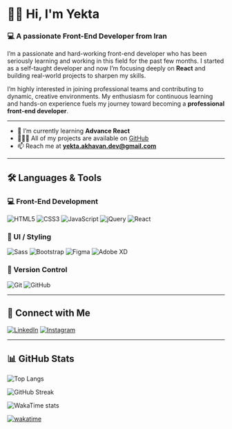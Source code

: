 # 🙋‍♀️ Hi, I'm Yekta

### 💻 A passionate Front-End Developer from Iran

I’m a passionate and hard-working front-end developer who has been seriously learning and working in this field for the past few months. I started as a self-taught developer and now I’m focusing deeply on **React** and building real-world projects to sharpen my skills.

I’m highly interested in joining professional teams and contributing to dynamic, creative environments. My enthusiasm for continuous learning and hands-on experience fuels my journey toward becoming a **professional front-end developer**.

---

- 🌱 I’m currently learning **Advance React**
- 👩🏻‍💻 All of my projects are available on [GitHub](https://github.com/yektaakhavan)
- 📫 Reach me at **yekta.akhavan.dev@gmail.com**

---

## 🛠️ Languages & Tools

### 💻 Front-End Development
![HTML5](https://img.shields.io/badge/HTML5-E34F26?style=flat&logo=html5&logoColor=white)
![CSS3](https://img.shields.io/badge/CSS3-1572B6?style=flat&logo=css3&logoColor=white)
![JavaScript](https://img.shields.io/badge/JavaScript-F7DF1E?style=flat&logo=javascript&logoColor=black)
![jQuery](https://img.shields.io/badge/jQuery-0769AD?style=flat&logo=jquery&logoColor=white)
![React](https://img.shields.io/badge/React-61DAFB?style=flat&logo=react&logoColor=black)

### 🎨 UI / Styling
![Sass](https://img.shields.io/badge/Sass-CC6699?style=flat&logo=sass&logoColor=white)
![Bootstrap](https://img.shields.io/badge/Bootstrap-7952B3?style=flat&logo=bootstrap&logoColor=white)
![Figma](https://img.shields.io/badge/Figma-F24E1E?style=flat&logo=figma&logoColor=white)
![Adobe XD](https://img.shields.io/badge/Adobe%20XD-FF61F6?style=flat&logo=adobe-xd&logoColor=white)

### 🔧 Version Control
![Git](https://img.shields.io/badge/Git-F05032?style=flat&logo=git&logoColor=white)
![GitHub](https://img.shields.io/badge/GitHub-181717?style=flat&logo=github&logoColor=white)

---

## 🔗 Connect with Me

[![LinkedIn](https://img.shields.io/badge/-LinkedIn-0A66C2?style=flat&logo=linkedin&logoColor=white)](https://www.linkedin.com/in/yekta-akhavan/)
[![Instagram](https://img.shields.io/badge/-Instagram-E4405F?style=flat&logo=instagram&logoColor=white)](https://www.instagram.com/)

---

## 📊 GitHub Stats

![Top Langs](https://github-readme-stats.vercel.app/api/top-langs/?username=yektaakhavan&layout=compact&theme=nightowl)

![GitHub Streak](https://streak-stats.demolab.com?user=yektaakhavan&theme=nightowl)

![WakaTime stats](https://github-readme-stats.vercel.app/api/wakatime?username=yektaakhavan&layout=compact&theme=nightowl)

[![wakatime](https://wakatime.com/badge/user/52e2385d-e87b-4625-8263-8b46e9c088a2.svg)](https://wakatime.com/@52e2385d-e87b-4625-8263-8b46e9c088a2)



